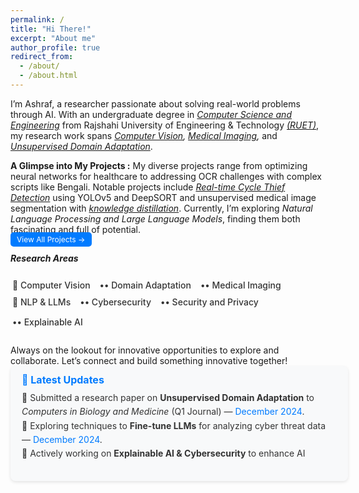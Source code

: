 ```yaml
---
permalink: /
title: "Hi There!"
excerpt: "About me"
author_profile: true
redirect_from: 
  - /about/
  - /about.html
---
```


I’m Ashraf, a researcher passionate about solving real-world problems through AI. With an undergraduate degree in *[Computer Science and Engineering](https://www.cse.ruet.ac.bd/)* from Rajshahi University of Engineering & Technology *[(RUET)](https://www.ruet.ac.bd/)*, my research work spans *[Computer Vision](https://github.com/ashraf-ul-alam-amit/BanglaOngko), [Medical Imaging](https://doi.org/10.1109/ICEEICT62016.2024.10534436),* and *[Unsupervised Domain Adaptation](https://github.com/ashraf-ul-alam-amit/KD-UDA)*.
<!--🧠🚴‍♂️-->

**A Glimpse into My Projects :** My diverse projects range from optimizing neural networks for healthcare to addressing OCR challenges with complex scripts like Bengali. Notable projects include *[Real-time Cycle Thief Detection](https://github.com/ashraf-ul-alam-amit/cycle_theif)* using YOLOv5 and DeepSORT and unsupervised medical image segmentation with *[knowledge distillation](https://github.com/ashraf-ul-alam-amit/KD-UDA)*. Currently, I’m exploring *Natural Language Processing and Large Language Models*, finding them both fascinating and full of potential. 
<br>
<a href="/projects" style="background: #007bff; color: #fff; padding: 4px 10px; border-radius: 5px; font-size: 12px; text-decoration: none;">
    View All Projects →
</a>


***Research Areas***  

<!-- Research Areas Section -->
<div style="padding: 12px 3px; border-radius: 8px; width: 100%; height: 75px;">
<!--   <h3 style="font-size: 18px; font-weight: bold; color: #007bff; margin-bottom: 10px;">🔬 Research Areas</h3>
 -->
  <div style="display: flex; flex-wrap: wrap; gap: 15px; margin-bottom: 10px;">
    <span style="font-size: 14px; font-weight: 500; color: #333;">📌 Computer Vision</span>
    <span style="font-size: 14px; font-weight: 500; color: #333;">•• Domain Adaptation</span>
    <span style="font-size: 14px; font-weight: 500; color: #333;">•• Medical Imaging</span>
  </div>

  <div style="display: flex; flex-wrap: wrap; gap: 15px;">
    <span style="font-size: 14px; font-weight: 500; color: #333;">📌 NLP & LLMs</span>
    <span style="font-size: 14px; font-weight: 500; color: #333;">•• Cybersecurity</span>
    <span style="font-size: 14px; font-weight: 500; color: #333;">•• Security and Privacy</span>
    <span style="font-size: 14px; font-weight: 500; color: #333;">•• Explainable AI</span>
  </div>
</div>


<br>
Always on the lookout for innovative opportunities to explore and collaborate. Let’s connect and build something innovative together!


<!-- News & Updates Section -->
<div style="background: #f8f9fa; padding: 12px 18px; border-radius: 8px; box-shadow: 0 2px 5px rgba(0, 0, 0, 0.1); width: 100%; height: 160px;">
  <h3 style="margin: 0; font-size: 16px; color: #007bff; font-weight: bold;">📢 Latest Updates</h3>
  
  <!-- Scrollable News List -->
  <div style="max-height: 120px; overflow-y: auto; padding-right: 8px;">
    <ul style="list-style: none; padding: 0; margin: 8px 0 0; font-size: 14px; color: #333; line-height: 1.6;">
      <li>🔹 Submitted a research paper on <b>Unsupervised Domain Adaptation</b> to <i>Computers in Biology and Medicine</i> (Q1 Journal) — <span style="color: #007bff;">December 2024</span>.</li>
      <li>🔹 Exploring techniques to <b>Fine-tune LLMs</b> for analyzing cyber threat data — <span style="color: #007bff;">December 2024</span>.</li>
      <li>🔹 Actively working on <b>Explainable AI & Cybersecurity</b> to enhance AI model interpretability — <span style="color: #007bff;">October 2024</span>.</li>
    </ul>
  </div>
</div>








